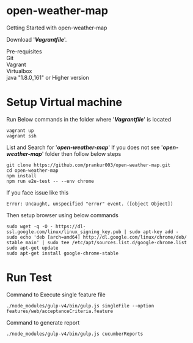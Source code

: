 # open-weather-map

Getting Started with open-weather-map

Download '**_Vagrantfile_**'.

Pre-requisites  \
Git \
Vagrant \
Virtualbox \
java "1.8.0_161" or Higher version

# Setup Virtual machine
Run Below commands in the folder where '**_Vagrantfile_**' is located
```
vagrant up
vagrant ssh
```

List and Search for '**_open-weather-map_**' If you does not see '**_open-weather-map_**' folder then follow below steps
```
git clone https://github.com/prankur003/open-weather-map.git
cd open-weather-map
npm install
npm run e2e-test -- --env chrome
```

If you face issue like this
```
Error: Uncaught, unspecified "error" event. ([object Object])
```

Then setup browser using below commands
```
sudo wget -q -O - https://dl-ssl.google.com/linux/linux_signing_key.pub | sudo apt-key add -
sudo echo 'deb [arch=amd64] http://dl.google.com/linux/chrome/deb/ stable main' | sudo tee /etc/apt/sources.list.d/google-chrome.list 
sudo apt-get update
sudo apt-get install google-chrome-stable
```

# Run Test

Command to Execute single feature file
```
./node_modules/gulp-v4/bin/gulp.js singleFile --option features/web/acceptanceCriteria.feature
```

Command to generate report
```
./node_modules/gulp-v4/bin/gulp.js cucumberReports
```